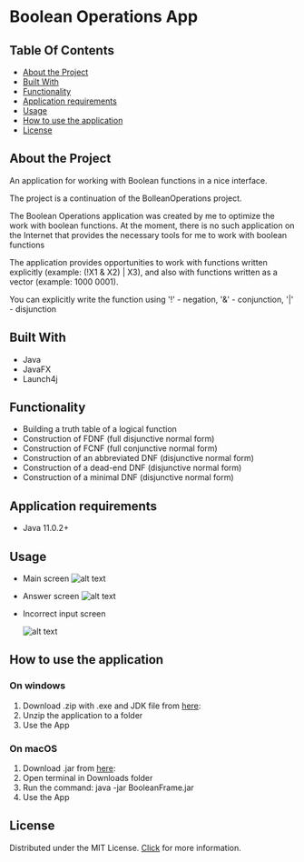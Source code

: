 # Boolean Operations App

## Table Of Contents

* [About the Project](#about-the-project)
* [Built With](#built-with)
* [Functionality](#functionality)
* [Application requirements](#application-requirements)
* [Usage](#usage)
* [How to use the application](#how-to-use-the-application)
* [License](#license)

## About the Project

An application for working with Boolean functions in a nice interface. 

The project is a continuation of the BolleanOperations project.

The Boolean Operations application was created by me to optimize the work with boolean functions. At the moment, there is no such application on the Internet that provides the necessary tools for me to work with boolean functions

The application provides opportunities to work with functions written explicitly (example: (!X1 & X2) | X3), and also with functions written as a vector (example: 1000 0001).

You can explicitly write the function using '!' - negation, '&' - conjunction, '|' - disjunction

## Built With
- Java
- JavaFX
- Launch4j

## Functionality 

* Building a truth table of a logical function
* Construction of FDNF (full disjunctive normal form)
* Construction of FCNF (full conjunctive normal form)
* Construction of an abbreviated DNF (disjunctive normal form)
* Construction of a dead-end DNF (disjunctive normal form)
* Construction of a minimal DNF (disjunctive normal form)

## Application requirements
* Java 11.0.2+

## Usage
* Main screen
  ![alt text](https://i.ibb.co/StYbsq1/main.jpg)

* Answer screen
  ![alt text](https://i.ibb.co/xJSFLxR/answer.jpg)

* Incorrect input screen
  
  ![alt text](https://i.ibb.co/s2zrpmm/error.jpg)

## How to use the application
### On windows
1. Download .zip with .exe and JDK file from [here](https://drive.google.com/drive/folders/1sujNFE4gFMYt_uK71Dow4DFMqdWBJv7m?usp=sharing): 
2. Unzip the application to a folder
3. Use the App
### On macOS
1. Download .jar from [here](https://drive.google.com/drive/folders/1qwQztH9n7NUtBRj4_9jLMQSlDtZ7qaPM?usp=share_link): 
3. Open terminal in Downloads folder
4. Run the command: java -jar BooleanFrame.jar
5. Use the App

## License
Distributed under the MIT License. [Click](https://github.com/feduuusha/BooleanOperationsApp?tab=MIT-1-ov-file#readme) for more information.

